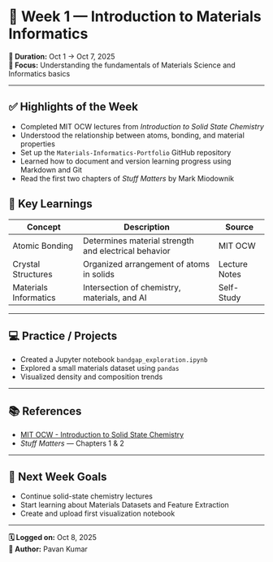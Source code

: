 # 🧠 Week 1 — Introduction to Materials Informatics

**📅 Duration:** Oct 1 → Oct 7, 2025  
**🎯 Focus:** Understanding the fundamentals of Materials Science and Informatics basics

---

## ✅ Highlights of the Week
- Completed MIT OCW lectures from *Introduction to Solid State Chemistry*  
- Understood the relationship between atoms, bonding, and material properties  
- Set up the `Materials-Informatics-Portfolio` GitHub repository  
- Learned how to document and version learning progress using Markdown and Git  
- Read the first two chapters of *Stuff Matters* by Mark Miodownik


## 📘 Key Learnings
| Concept | Description | Source |
|----------|--------------|---------|
| Atomic Bonding | Determines material strength and electrical behavior | MIT OCW |
| Crystal Structures | Organized arrangement of atoms in solids | Lecture Notes |
| Materials Informatics | Intersection of chemistry, materials, and AI | Self-Study |

---

## 💻 Practice / Projects
- Created a Jupyter notebook `bandgap_exploration.ipynb`
- Explored a small materials dataset using `pandas`  
- Visualized density and composition trends

---

## 📚 References
- [MIT OCW - Introduction to Solid State Chemistry](https://ocw.mit.edu/courses/materials-science-and-engineering/3-091sc-introduction-to-solid-state-chemistry-fall-2010/)
- *Stuff Matters* — Chapters 1 & 2

---

## 🚀 Next Week Goals
- Continue solid-state chemistry lectures  
- Start learning about Materials Datasets and Feature Extraction  
- Create and upload first visualization notebook

---

**🗓️ Logged on:** Oct 8, 2025  
**👤 Author:** Pavan Kumar  
